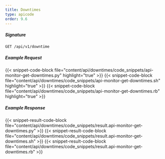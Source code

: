 ```yaml
---
title: Downtimes
type: apicode
order: 9.6
---
```


##### Signature
`GET /api/v1/downtime`
##### Example Request
{{< snippet-code-block file="content/api/downtimes/code_snippets/api-monitor-get-downtimes.py" highlight="true" >}}
{{< snippet-code-block file="content/api/downtimes/code_snippets/api-monitor-get-downtimes.sh" highlight="true" >}}
{{< snippet-code-block file="content/api/downtimes/code_snippets/api-monitor-get-downtimes.rb" highlight="true" >}}
##### Example Response
{{< snippet-result-code-block file="content/api/downtimes/code_snippets/result.api-monitor-get-downtimes.py" >}}
{{< snippet-result-code-block file="content/api/downtimes/code_snippets/result.api-monitor-get-downtimes.sh" >}}
{{< snippet-result-code-block file="content/api/downtimes/code_snippets/result.api-monitor-get-downtimes.rb" >}}